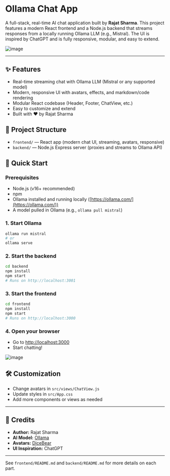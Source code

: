 # Ollama Chat App

A full-stack, real-time AI chat application built by **Rajat Sharma**. This project features a modern React frontend and a Node.js backend that streams responses from a locally running Ollama LLM (e.g., Mistral). The UI is inspired by ChatGPT and is fully responsive, modular, and easy to extend.

![image](https://github.com/user-attachments/assets/c4968547-ed37-4591-b7cb-b8c6b5a2ea73)

---

## ✨ Features
- Real-time streaming chat with Ollama LLM (Mistral or any supported model)
- Modern, responsive UI with avatars, effects, and markdown/code rendering
- Modular React codebase (Header, Footer, ChatView, etc.)
- Easy to customize and extend
- Built with ❤️ by Rajat Sharma

## 📁 Project Structure
- `frontend/` — React app (modern chat UI, streaming, avatars, responsive)
- `backend/` — Node.js Express server (proxies and streams to Ollama API)

## 🚀 Quick Start

### Prerequisites
- Node.js (v16+ recommended)
- npm
- Ollama installed and running locally ([https://ollama.com/](https://ollama.com/))
- A model pulled in Ollama (e.g., `ollama pull mistral`)

### 1. Start Ollama
```sh
ollama run mistral
# or
ollama serve
```

### 2. Start the backend
```sh
cd backend
npm install
npm start
# Runs on http://localhost:3001
```

### 3. Start the frontend
```sh
cd frontend
npm install
npm start
# Runs on http://localhost:3000
```

### 4. Open your browser
- Go to [http://localhost:3000](http://localhost:3000)
- Start chatting!

![image](https://github.com/user-attachments/assets/6643f94f-d2b7-4187-bf42-89bf937a60c1)


## 🛠️ Customization
- Change avatars in `src/views/ChatView.js`
- Update styles in `src/App.css`
- Add more components or views as needed

---

## 📜 Credits
- **Author:** Rajat Sharma
- **AI Model:** [Ollama](https://ollama.com/)
- **Avatars:** [DiceBear](https://www.dicebear.com/)
- **UI Inspiration:** ChatGPT

---

See `frontend/README.md` and `backend/README.md` for more details on each part. 
